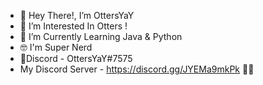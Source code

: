 - 👋 Hey There!, I’m OttersYaY
- 🦦 I’m Interested In Otters ! 
- 🥶 I’m Currently Learning Java & Python
- 🤓 I'm Super Nerd 
- 🧙Discord - OttersYaY#7575 
- My Discord Server - https://discord.gg/JYEMa9mkPk 🦦🥶 

<!---
OttersYaY/OttersYaY is a ✨ special ✨ repository because its `README.md` (this file) appears on your GitHub profile.
You can click the Preview link to take a look at your changes.
--->
